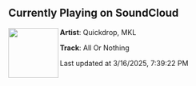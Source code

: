## Currently Playing on SoundCloud

[<img align="left" width="100" src="https://i1.sndcdn.com/artworks-uhtnajC5ELkrpMBN-WtPEyQ-t500x500.jpg">](https://soundcloud.com/quickdropmusic/all-or-nothing?in=saxurn/sets/mid-state-liminal)

**Artist**: Quickdrop, MKL 

**Track**: All Or Nothing

Last updated at 3/16/2025, 7:39:22 PM
